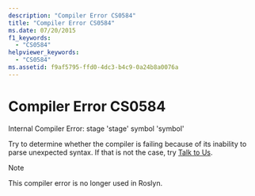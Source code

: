 ```yaml
---
description: "Compiler Error CS0584"
title: "Compiler Error CS0584"
ms.date: 07/20/2015
f1_keywords: 
  - "CS0584"
helpviewer_keywords: 
  - "CS0584"
ms.assetid: f9af5795-ffd0-4dc3-b4c9-0a24b8a0076a
---
```

# Compiler Error CS0584

Internal Compiler Error: stage 'stage' symbol 'symbol'
  
 Try to determine whether the compiler is failing because of its inability to parse unexpected syntax. If that is not the case, try [Talk to Us](/visualstudio/ide/feedback-options).

> [!NOTE]
> This compiler error is no longer used in Roslyn.
